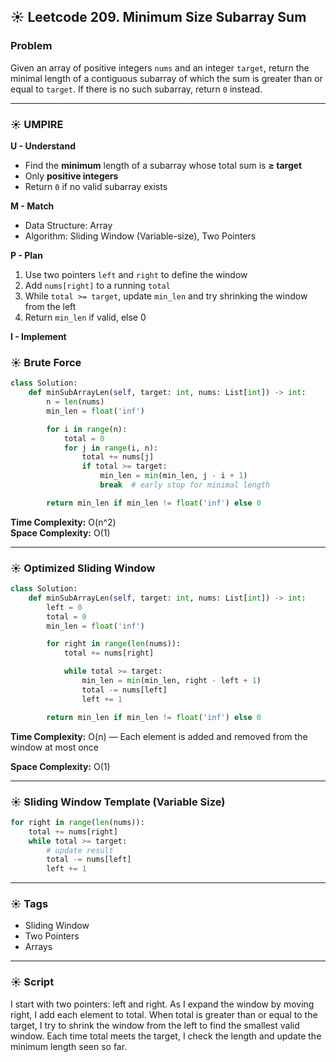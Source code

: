 ## ☀️ Leetcode 209. Minimum Size Subarray Sum

### Problem

Given an array of positive integers `nums` and an integer `target`, return the minimal length of a contiguous subarray of which the sum is greater than or equal to `target`. If there is no such subarray, return `0` instead.

---

### ☀️ UMPIRE

**U - Understand**
- Find the **minimum** length of a subarray whose total sum is **≥ target**
- Only **positive integers**
- Return `0` if no valid subarray exists

**M - Match**
- Data Structure: Array
- Algorithm: Sliding Window (Variable-size), Two Pointers

**P - Plan**
1. Use two pointers `left` and `right` to define the window
2. Add `nums[right]` to a running `total`
3. While `total >= target`, update `min_len` and try shrinking the window from the left
4. Return `min_len` if valid, else 0

**I - Implement**

### ☀️ Brute Force
```python
class Solution:
    def minSubArrayLen(self, target: int, nums: List[int]) -> int:
        n = len(nums)
        min_len = float('inf')

        for i in range(n):
            total = 0
            for j in range(i, n):
                total += nums[j]
                if total >= target:
                    min_len = min(min_len, j - i + 1)
                    break  # early stop for minimal length

        return min_len if min_len != float('inf') else 0
```
**Time Complexity:** O(n^2)  
**Space Complexity:** O(1)

---

### ☀️ Optimized Sliding Window
```python
class Solution:
    def minSubArrayLen(self, target: int, nums: List[int]) -> int:
        left = 0
        total = 0
        min_len = float('inf')

        for right in range(len(nums)):
            total += nums[right]

            while total >= target:
                min_len = min(min_len, right - left + 1)
                total -= nums[left]
                left += 1

        return min_len if min_len != float('inf') else 0
```
**Time Complexity:** O(n) — Each element is added and removed from the window at most once

**Space Complexity:** O(1)

---

### ☀️ Sliding Window Template (Variable Size)
```python
for right in range(len(nums)):
    total += nums[right]
    while total >= target:
        # update result
        total -= nums[left]
        left += 1
```

---

### ☀️ Tags
- Sliding Window
- Two Pointers
- Arrays

---

### ☀️ Script
I start with two pointers: left and right. As I expand the window by moving right, I add each element to total.
When total is greater than or equal to the target, I try to shrink the window from the left to find the smallest valid window.
Each time total meets the target, I check the length and update the minimum length seen so far.
